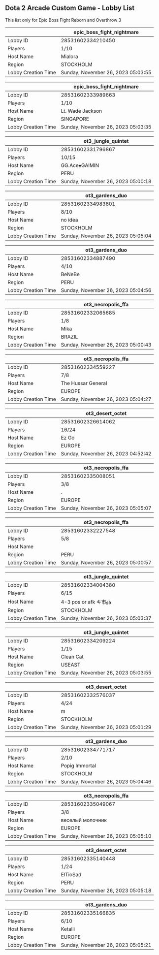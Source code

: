 ## Dota 2 Arcade Custom Game - Lobby List

This list only for Epic Boss Fight Reborn and Overthrow 3

|  | epic_boss_fight_nightmare |
| ------ | ------ |
| Lobby ID | 28531602334210450 |
| Players | 1/10 |
| Host Name | Mialora |
| Region | STOCKHOLM |
| Lobby Creation Time | Sunday, November 26, 2023 05:03:55 |


|  | epic_boss_fight_nightmare |
| ------ | ------ |
| Lobby ID | 28531602333989663 |
| Players | 1/10 |
| Host Name | Lt. Wade Jackson |
| Region | SINGAPORE |
| Lobby Creation Time | Sunday, November 26, 2023 05:03:35 |


|  | ot3_jungle_quintet |
| ------ | ------ |
| Lobby ID | 28531602331796867 |
| Players | 10/15 |
| Host Name | GG.Ace♠GAIMIN |
| Region | PERU |
| Lobby Creation Time | Sunday, November 26, 2023 05:00:18 |


|  | ot3_gardens_duo |
| ------ | ------ |
| Lobby ID | 28531602334983801 |
| Players | 8/10 |
| Host Name | no idea |
| Region | STOCKHOLM |
| Lobby Creation Time | Sunday, November 26, 2023 05:05:04 |


|  | ot3_gardens_duo |
| ------ | ------ |
| Lobby ID | 28531602334887490 |
| Players | 4/10 |
| Host Name | BeNeBe |
| Region | PERU |
| Lobby Creation Time | Sunday, November 26, 2023 05:04:56 |


|  | ot3_necropolis_ffa |
| ------ | ------ |
| Lobby ID | 28531602332065685 |
| Players | 1/8 |
| Host Name | Mika |
| Region | BRAZIL |
| Lobby Creation Time | Sunday, November 26, 2023 05:00:43 |


|  | ot3_necropolis_ffa |
| ------ | ------ |
| Lobby ID | 28531602334559227 |
| Players | 7/8 |
| Host Name | The Hussar General |
| Region | EUROPE |
| Lobby Creation Time | Sunday, November 26, 2023 05:04:27 |


|  | ot3_desert_octet |
| ------ | ------ |
| Lobby ID | 28531602326614062 |
| Players | 16/24 |
| Host Name | Ez Go |
| Region | EUROPE |
| Lobby Creation Time | Sunday, November 26, 2023 04:52:42 |


|  | ot3_necropolis_ffa |
| ------ | ------ |
| Lobby ID | 28531602335008051 |
| Players | 3/8 |
| Host Name | . |
| Region | EUROPE |
| Lobby Creation Time | Sunday, November 26, 2023 05:05:07 |


|  | ot3_necropolis_ffa |
| ------ | ------ |
| Lobby ID | 28531602332227548 |
| Players | 5/8 |
| Host Name | <Arkany> |
| Region | PERU |
| Lobby Creation Time | Sunday, November 26, 2023 05:00:57 |


|  | ot3_jungle_quintet |
| ------ | ------ |
| Lobby ID | 28531602334004380 |
| Players | 6/15 |
| Host Name | 4-3 pos or afk キ市𝖌𝖍 |
| Region | STOCKHOLM |
| Lobby Creation Time | Sunday, November 26, 2023 05:03:37 |


|  | ot3_jungle_quintet |
| ------ | ------ |
| Lobby ID | 28531602334209224 |
| Players | 1/15 |
| Host Name | Clean Cat |
| Region | USEAST |
| Lobby Creation Time | Sunday, November 26, 2023 05:03:55 |


|  | ot3_desert_octet |
| ------ | ------ |
| Lobby ID | 28531602332576037 |
| Players | 4/24 |
| Host Name | m |
| Region | STOCKHOLM |
| Lobby Creation Time | Sunday, November 26, 2023 05:01:29 |


|  | ot3_gardens_duo |
| ------ | ------ |
| Lobby ID | 28531602334771717 |
| Players | 2/10 |
| Host Name | Popig Immortal |
| Region | STOCKHOLM |
| Lobby Creation Time | Sunday, November 26, 2023 05:04:46 |


|  | ot3_necropolis_ffa |
| ------ | ------ |
| Lobby ID | 28531602335049067 |
| Players | 3/8 |
| Host Name | веселый молочник |
| Region | EUROPE |
| Lobby Creation Time | Sunday, November 26, 2023 05:05:10 |


|  | ot3_desert_octet |
| ------ | ------ |
| Lobby ID | 28531602335140448 |
| Players | 1/24 |
| Host Name | ElTioSad |
| Region | PERU |
| Lobby Creation Time | Sunday, November 26, 2023 05:05:18 |


|  | ot3_gardens_duo |
| ------ | ------ |
| Lobby ID | 28531602335166835 |
| Players | 6/10 |
| Host Name | Ketalii |
| Region | EUROPE |
| Lobby Creation Time | Sunday, November 26, 2023 05:05:21 |


